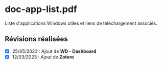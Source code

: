 # doc-app-list.pdf
Liste d'applications Windows utiles et liens de téléchargement associés.

## Révisions réalisées

- [x] 25/05/2023 : Ajout de **WD - Dashboard**
- [x] 12/03/2023 : Ajout de **Zotero**
